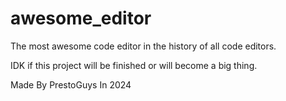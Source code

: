 # awesome_editor
The most awesome code editor in the history of all code editors.

IDK if this project will be finished or will become a big thing.

Made By PrestoGuys In 2024